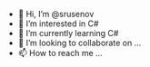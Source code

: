 - 👋 Hi, I’m @srusenov
- 👀 I’m interested in C#
- 🌱 I’m currently learning C#
- 💞️ I’m looking to collaborate on ...
- 📫 How to reach me ...

<!---
srusenov/srusenov is a ✨ special ✨ repository because its `README.md` (this file) appears on your GitHub profile.
You can click the Preview link to take a look at your changes.
--->
